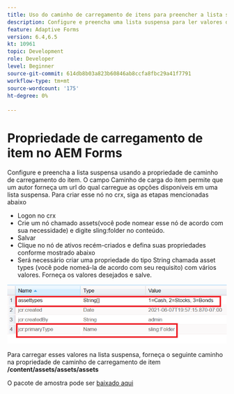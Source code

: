 ```yaml
---
title: Uso do caminho de carregamento de itens para preencher a lista suspensa
description: Configure e preencha uma lista suspensa para ler valores de um nó crx
feature: Adaptive Forms
version: 6.4,6.5
kt: 10961
topic: Development
role: Developer
level: Beginner
source-git-commit: 614db8b03a823b60846ab8ccfa8fbc29a41f7791
workflow-type: tm+mt
source-wordcount: '175'
ht-degree: 0%

---
```


# Propriedade de carregamento de item no AEM Forms

Configure e preencha a lista suspensa usando a propriedade de caminho de carregamento do item.
O campo Caminho de carga do item permite que um autor forneça um url do qual carregue as opções disponíveis em uma lista suspensa.
Para criar esse nó no crx, siga as etapas mencionadas abaixo

* Logon no crx
* Crie um nó chamado assets(você pode nomear esse nó de acordo com sua necessidade) e digite sling:folder no conteúdo.
* Salvar
* Clique no nó de ativos recém-criados e defina suas propriedades conforme mostrado abaixo
* Será necessário criar uma propriedade do tipo String chamada asset types (você pode nomeá-la de acordo com seu requisito) com vários valores. Forneça os valores desejados e salve.

![item-load-path](assets/item-load-path-crx.png)

Para carregar esses valores na lista suspensa, forneça o seguinte caminho na propriedade de caminho de carregamento de item  **/content/assets/assets/assets**

O pacote de amostra pode ser [baixado aqui](assets/item-load-path-package.zip)
